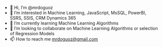 - 👋 Hi, I’m @mrdoguoz
- 👀 I’m interested in Machine Learning, JavaScript, MsSQL, PowerBI, SSRS, SSIS, CRM Dynamics 365
- 🌱 I’m currently learning Machine Learning Algorithms
- 💞️ I’m looking to collaborate on Machine Learning Algorithms or selection of Regression Models
- 📫 How to reach me mrdoguoz@gmail.com

<!---
mrdoguoz/mrdoguoz is a ✨ special ✨ repository because its `README.md` (this file) appears on your GitHub profile.
You can click the Preview link to take a look at your changes.
--->
